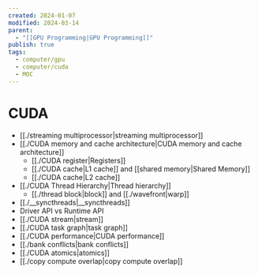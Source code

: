 ```yaml
---
created: 2024-01-07
modified: 2024-03-14
parent:
  - "[[GPU Programming|GPU Programming]]"
publish: true
tags:
  - computer/gpu
  - computer/cuda
  - MOC
---
```


# CUDA
- [[./streaming multiprocessor|streaming multiprocessor]]
- [[./CUDA memory and cache architecture|CUDA memory and cache architecture]]
  - [[./CUDA register|Registers]]
  - [[./CUDA cache|L1 cache]] and [[shared memory|Shared Memory]]
  - [[./CUDA cache|L2 cache]]
- [[./CUDA Thread Hierarchy|Thread hierarchy]]
  - [[./thread block|block]] and [[./wavefront|warp]]
- [[./__syncthreads|__syncthreads]]
- Driver API vs Runtime API
- [[./CUDA stream|stream]]
- [[./CUDA task graph|task graph]]
- [[./CUDA performance|CUDA performance]]
- [[./bank conflicts|bank conflicts]]
- [[./CUDA atomics|atomics]]
- [[./copy compute overlap|copy compute overlap]]